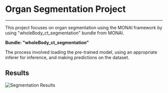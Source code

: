# Organ Segmentation Project
----
This project focuses on organ segmentation using the MONAI framework by using "wholeBody_ct_segmentation" bundle from MONAI.

**Bundle: "wholeBody_ct_segmentation"**

The process involved loading the pre-trained model, using an appropriate inferer for inference, and making predictions on the dataset.
## Results
![Segmentation Results](https://imgur.com/OjoLTrk.png)


